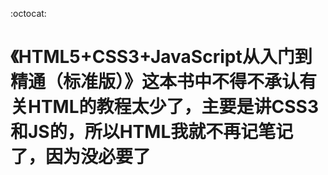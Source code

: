 :octocat:
# 《HTML5+CSS3+JavaScript从入门到精通（标准版）》这本书中不得不承认有关HTML的教程太少了，主要是讲CSS3和JS的，所以HTML我就不再记笔记了，因为没必要了